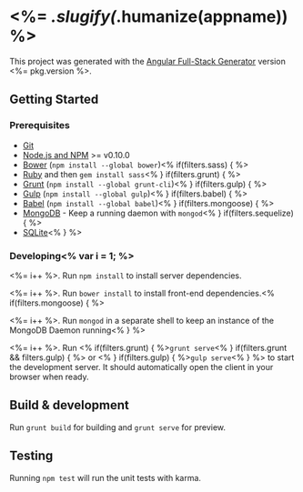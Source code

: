 # <%= _.slugify(_.humanize(appname)) %>

This project was generated with the [Angular Full-Stack Generator](https://github.com/DaftMonk/generator-angular-fullstack) version <%= pkg.version %>.

## Getting Started

### Prerequisites

- [Git](https://git-scm.com/)
- [Node.js and NPM](nodejs.org) >= v0.10.0
- [Bower](bower.io) (`npm install --global bower`)<% if(filters.sass) { %>
- [Ruby](https://www.ruby-lang.org) and then `gem install sass`<% } if(filters.grunt) { %>
- [Grunt](http://gruntjs.com/) (`npm install --global grunt-cli`)<% } if(filters.gulp) { %>
- [Gulp](http://gulpjs.com/) (`npm install --global gulp`)<% } if(filters.babel) { %>
- [Babel](https://babeljs.io) (`npm install --global babel`)<% } if(filters.mongoose) { %>
- [MongoDB](https://www.mongodb.org/) - Keep a running daemon with `mongod`<% } if(filters.sequelize) { %>
- [SQLite](https://www.sqlite.org/quickstart.html)<% } %>

### Developing<% var i = 1; %>

<%= i++ %>. Run `npm install` to install server dependencies.

<%= i++ %>. Run `bower install` to install front-end dependencies.<% if(filters.mongoose) { %>

<%= i++ %>. Run `mongod` in a separate shell to keep an instance of the MongoDB Daemon running<% } %>

<%= i++ %>. Run <% if(filters.grunt) { %>`grunt serve`<% } if(filters.grunt && filters.gulp) { %> or <% } if(filters.gulp) { %>`gulp serve`<% } %> to start the development server. It should automatically open the client in your browser when ready.

## Build & development

Run `grunt build` for building and `grunt serve` for preview.

## Testing

Running `npm test` will run the unit tests with karma.
